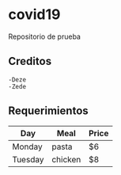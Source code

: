 # covid19
Repositorio de prueba
## Creditos
    -Deze
    -Zede
## Requerimientos
| Day     | Meal    | Price |
| --------|---------|-------|
| Monday  | pasta   | $6    |
| Tuesday | chicken | $8    |
